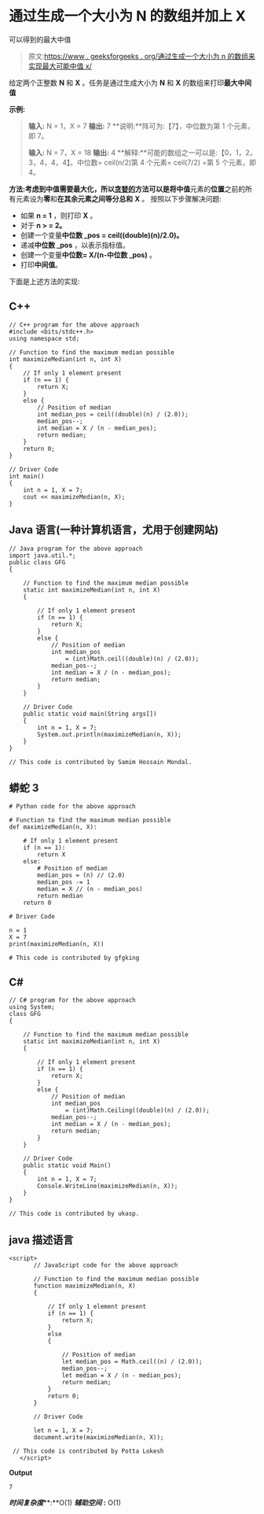 # 通过生成一个大小为 N 的数组并加上 X

可以得到的最大中值

> 原文:[https://www . geeksforgeeks . org/通过生成一个大小为 n 的数组来实现最大可能中值 x/](https://www.geeksforgeeks.org/maximum-median-possible-by-generating-an-array-of-size-n-with-sum-x/)

给定两个正整数 **N** 和 **X** 。任务是通过生成大小为 **N** 和 **X** 的数组来打印**最大中间值**

**示例:**

> **输入:** N = 1，X = 7
> **输出:** 7
> **说明:**阵可为:【7】，中位数为第 1 个元素，即 7。
> 
> **输入:** N = 7，X = 18
> **输出:** 4
> **解释:**可能的数组之一可以是:【0，1，2，3，4，4，4】。中位数= ceil(n/2)第 4 个元素= ceil(7/2) =第 5 个元素，即 4。

**方法:**考虑到中值需要最大化，所以[贪婪的](https://www.geeksforgeeks.org/greedy-algorithms/)方法可以是将**中值**元素的**位置**之前的所有元素设为**零**和**在其余元素之间等分总和** **X** 。
按照以下步骤解决问题:

*   如果 **n = 1** ，则打印 **X** 。
*   对于 **n > = 2。**
*   创建一个变量**中位数 _pos = ceil((double)(n)/2.0)。**
*   递减**中位数 _pos** ，以表示指标值。
*   创建一个变量**中位数= X/(n-中位数 _pos)** 。
*   打印**中间值**。

下面是上述方法的实现:

## C++

```
// C++ program for the above approach
#include <bits/stdc++.h>
using namespace std;

// Function to find the maximum median possible
int maximizeMedian(int n, int X)
{
    // If only 1 element present
    if (n == 1) {
        return X;
    }
    else {
        // Position of median
        int median_pos = ceil((double)(n) / (2.0));
        median_pos--;
        int median = X / (n - median_pos);
        return median;
    }
    return 0;
}

// Driver Code
int main()
{
    int n = 1, X = 7;
    cout << maximizeMedian(n, X);
}
```

## Java 语言(一种计算机语言，尤用于创建网站)

```
// Java program for the above approach
import java.util.*;
public class GFG
{

    // Function to find the maximum median possible
    static int maximizeMedian(int n, int X)
    {

        // If only 1 element present
        if (n == 1) {
            return X;
        }
        else {
            // Position of median
            int median_pos
                = (int)Math.ceil((double)(n) / (2.0));
            median_pos--;
            int median = X / (n - median_pos);
            return median;
        }
    }

    // Driver Code
    public static void main(String args[])
    {
        int n = 1, X = 7;
        System.out.println(maximizeMedian(n, X));
    }
}

// This code is contributed by Samim Hossain Mondal.
```

## 蟒蛇 3

```
# Python code for the above approach

# Function to find the maximum median possible
def maximizeMedian(n, X):

    # If only 1 element present
    if (n == 1):
        return X
    else:
        # Position of median
        median_pos = (n) // (2.0)
        median_pos -= 1
        median = X // (n - median_pos)
        return median
    return 0

# Driver Code

n = 1
X = 7
print(maximizeMedian(n, X))

# This code is contributed by gfgking
```

## C#

```
// C# program for the above approach
using System;
class GFG
{

    // Function to find the maximum median possible
    static int maximizeMedian(int n, int X)
    {

        // If only 1 element present
        if (n == 1) {
            return X;
        }
        else {
            // Position of median
            int median_pos
                = (int)Math.Ceiling((double)(n) / (2.0));
            median_pos--;
            int median = X / (n - median_pos);
            return median;
        }
    }

    // Driver Code
    public static void Main()
    {
        int n = 1, X = 7;
        Console.WriteLine(maximizeMedian(n, X));
    }
}

// This code is contributed by ukasp.
```

## java 描述语言

```
<script>
       // JavaScript code for the above approach

       // Function to find the maximum median possible
       function maximizeMedian(n, X)
       {

           // If only 1 element present
           if (n == 1) {
               return X;
           }
           else
           {

               // Position of median
               let median_pos = Math.ceil((n) / (2.0));
               median_pos--;
               let median = X / (n - median_pos);
               return median;
           }
           return 0;
       }

       // Driver Code

       let n = 1, X = 7;
       document.write(maximizeMedian(n, X));

 // This code is contributed by Potta Lokesh
   </script>
```

**Output**

```
7
```

***时间复杂度*****:**O(1)
***辅助空间*** **:** O(1)
